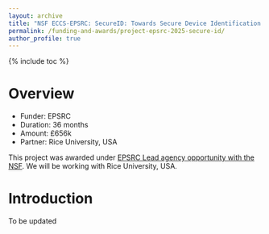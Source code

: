 ```yaml
---
layout: archive
title: "NSF ECCS-EPSRC: SecureID: Towards Secure Device Identification Using Radio Frequency Fingerprints"
permalink: /funding-and-awards/project-epsrc-2025-secure-id/
author_profile: true
---
```

{% include toc %} 

# Overview
* Funder: EPSRC
* Duration: 36 months
* Amount: £656k
* Partner: Rice University, USA

This project was awarded under [EPSRC Lead agency opportunity with the NSF](https://www.ukri.org/who-we-are/epsrc/relationships/international-agreements/lead-agency-opportunity-with-the-nsf/). We will be working with Rice University, USA. 

# Introduction

To be updated